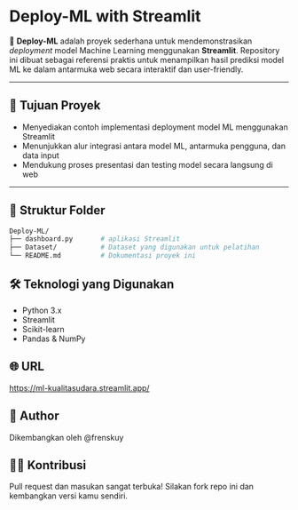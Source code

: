 # Deploy-ML with Streamlit

🚀 **Deploy-ML** adalah proyek sederhana untuk mendemonstrasikan _deployment_ model Machine Learning menggunakan **Streamlit**. Repository ini dibuat sebagai referensi praktis untuk menampilkan hasil prediksi model ML ke dalam antarmuka web secara interaktif dan user-friendly.

---

## 📌 Tujuan Proyek

- Menyediakan contoh implementasi deployment model ML menggunakan Streamlit
- Menunjukkan alur integrasi antara model ML, antarmuka pengguna, dan data input
- Mendukung proses presentasi dan testing model secara langsung di web

---

## 📁 Struktur Folder

```bash
Deploy-ML/
├── dashboard.py       # aplikasi Streamlit
├── Dataset/           # Dataset yang digunakan untuk pelatihan
└── README.md          # Dokumentasi proyek ini
```
## 🛠️ Teknologi yang Digunakan
- Python 3.x
- Streamlit
- Scikit-learn
- Pandas & NumPy

## 🌐 URL
https://ml-kualitasudara.streamlit.app/

## 👤 Author
Dikembangkan oleh @frenskuy

## 🙋‍♂️ Kontribusi
Pull request dan masukan sangat terbuka! Silakan fork repo ini dan kembangkan versi kamu sendiri.
